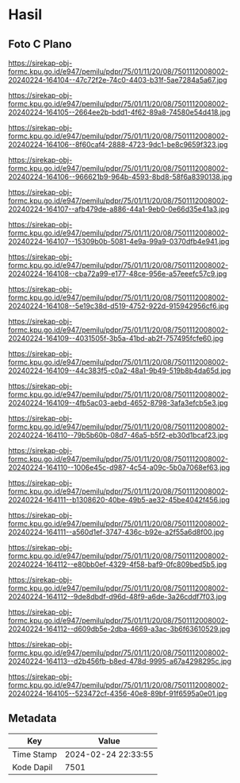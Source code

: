 # Hasil

## Foto C Plano

https://sirekap-obj-formc.kpu.go.id/e947/pemilu/pdpr/75/01/11/20/08/7501112008002-20240224-164104--47c72f2e-74c0-4403-b31f-5ae7284a5a67.jpg

https://sirekap-obj-formc.kpu.go.id/e947/pemilu/pdpr/75/01/11/20/08/7501112008002-20240224-164105--2664ee2b-bdd1-4f62-89a8-74580e54d418.jpg

https://sirekap-obj-formc.kpu.go.id/e947/pemilu/pdpr/75/01/11/20/08/7501112008002-20240224-164106--8f60caf4-2888-4723-9dc1-be8c9659f323.jpg

https://sirekap-obj-formc.kpu.go.id/e947/pemilu/pdpr/75/01/11/20/08/7501112008002-20240224-164106--966621b9-964b-4593-8bd8-58f6a8390138.jpg

https://sirekap-obj-formc.kpu.go.id/e947/pemilu/pdpr/75/01/11/20/08/7501112008002-20240224-164107--afb479de-a886-44a1-9eb0-0e66d35e41a3.jpg

https://sirekap-obj-formc.kpu.go.id/e947/pemilu/pdpr/75/01/11/20/08/7501112008002-20240224-164107--15309b0b-5081-4e9a-99a9-0370dfb4e941.jpg

https://sirekap-obj-formc.kpu.go.id/e947/pemilu/pdpr/75/01/11/20/08/7501112008002-20240224-164108--cba72a99-e177-48ce-956e-a57eeefc57c9.jpg

https://sirekap-obj-formc.kpu.go.id/e947/pemilu/pdpr/75/01/11/20/08/7501112008002-20240224-164108--5e19c38d-d519-4752-922d-915942956cf6.jpg

https://sirekap-obj-formc.kpu.go.id/e947/pemilu/pdpr/75/01/11/20/08/7501112008002-20240224-164109--4031505f-3b5a-41bd-ab2f-757495fcfe60.jpg

https://sirekap-obj-formc.kpu.go.id/e947/pemilu/pdpr/75/01/11/20/08/7501112008002-20240224-164109--44c383f5-c0a2-48a1-9b49-519b8b4da65d.jpg

https://sirekap-obj-formc.kpu.go.id/e947/pemilu/pdpr/75/01/11/20/08/7501112008002-20240224-164109--4fb5ac03-aebd-4652-8798-3afa3efcb5e3.jpg

https://sirekap-obj-formc.kpu.go.id/e947/pemilu/pdpr/75/01/11/20/08/7501112008002-20240224-164110--79b5b60b-08d7-46a5-b5f2-eb30d1bcaf23.jpg

https://sirekap-obj-formc.kpu.go.id/e947/pemilu/pdpr/75/01/11/20/08/7501112008002-20240224-164110--1006e45c-d987-4c54-a09c-5b0a7068ef63.jpg

https://sirekap-obj-formc.kpu.go.id/e947/pemilu/pdpr/75/01/11/20/08/7501112008002-20240224-164111--b1308620-40be-49b5-ae32-45be4042f456.jpg

https://sirekap-obj-formc.kpu.go.id/e947/pemilu/pdpr/75/01/11/20/08/7501112008002-20240224-164111--a560d1ef-3747-436c-b92e-a2f55a6d8f00.jpg

https://sirekap-obj-formc.kpu.go.id/e947/pemilu/pdpr/75/01/11/20/08/7501112008002-20240224-164112--e80bb0ef-4329-4f58-baf9-0fc809bed5b5.jpg

https://sirekap-obj-formc.kpu.go.id/e947/pemilu/pdpr/75/01/11/20/08/7501112008002-20240224-164112--9de8dbdf-d96d-48f9-a6de-3a26cddf7f03.jpg

https://sirekap-obj-formc.kpu.go.id/e947/pemilu/pdpr/75/01/11/20/08/7501112008002-20240224-164112--d609db5e-2dba-4669-a3ac-3b6f63610529.jpg

https://sirekap-obj-formc.kpu.go.id/e947/pemilu/pdpr/75/01/11/20/08/7501112008002-20240224-164113--d2b456fb-b8ed-478d-9995-a67a4298295c.jpg

https://sirekap-obj-formc.kpu.go.id/e947/pemilu/pdpr/75/01/11/20/08/7501112008002-20240224-164105--523472cf-4356-40e8-89bf-91f6595a0e01.jpg


## Metadata

| Key        | Value               |
| ---------- | ------------------- |
| Time Stamp | 2024-02-24 22:33:55 |
| Kode Dapil | 7501                |



